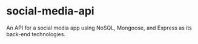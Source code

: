 # social-media-api
An API for a social media app using NoSQL, Mongoose, and Express as its back-end technologies.

